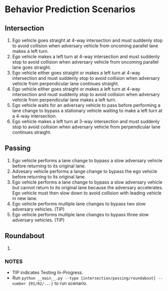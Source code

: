 # Behavior Prediction Scenarios



## Intersection
01. Ego vehicle goes straight at 4-way intersection and must suddenly stop to avoid collision when adversary vehicle from oncoming parallel lane makes a left turn.
02. Ego vehicle makes a left turn at 4-way intersection and must suddenly stop to avoid collision when adversary vehicle from oncoming parallel lane goes straight.
03. Ego vehicle either goes straight or makes a left turn at 4-way intersection and must suddenly stop to avoid collision when adversary vehicle from perpendicular lane continues straight.
04. Ego vehicle either goes straight or makes a left turn at 4-way intersection and must suddenly stop to avoid collision when adversary vehicle from perpendicular lane makes a left turn.
05. Ego vehicle waits for an adversary vehicle to pass before performing a lane change to bypass a stationary vehicle waiting to make a left turn at a 4-way intersection.
06. Ego vehicle makes a left turn at 3-way intersection and must suddenly stop to avoid collision when adversary vehicle from perpendicular lane continues straight.

## Passing
01. Ego vehicle performs a lane change to bypass a slow adversary vehicle before returning to its original lane.
02. Advesary vehicle performs a lange change to bypass the ego vehicle before returning to its original lane.
03. Ego vehicle performs a lane change to bypass a slow adversary vehicle but cannot return to its original lane because the adversary accelerates. Ego vehicle must then slow down to avoid collision with leading vehicle in new lane.
04. Ego vehicle performs multiple lane changes to bypass two slow adversary vehicles. (TIP)
05. Ego vehicle performs multiple lane changes to bypass three slow adversary vehicles. (TIP)

## Roundabout
01. 

### NOTES
* TIP indicates Testing In-Progress.
* Run `python __main__.py --type {intersection/passing/roundabout} --number {01/02/...}` to run scenario.
